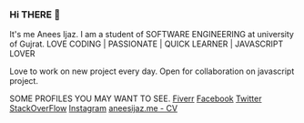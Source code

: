 ### Hi THERE 👋

It's me Anees Ijaz.
I am a student of SOFTWARE ENGINEERING at university of Gujrat.
LOVE CODING | PASSIONATE | QUICK LEARNER | JAVASCRIPT LOVER

Love to work on new project every day.
Open for collaboration on javascript project.


SOME PROFILES YOU MAY WANT TO SEE.
[Fiverr](https://fiverr.com/aneesijaz)
[Facebook](https://facebook.com/lafanggaparinda)
[Twitter](https://twitter.com/billdarwaza)
[StackOverFlow](https://stackoverflow.com/users/6422974/anees)
[Instagram](https://instagram.com/teacher_of_teachers)
[aneesijaz.me - CV](https://aneesijaz.me)


<!--
**aneesijaz/aneesijaz** is a ✨ _special_ ✨ repository because its `README.md` (this file) appears on your GitHub profile.

Here are some ideas to get you started:

- 🔭 I’m currently working on ...
- 🌱 I’m currently learning ...
- 👯 I’m looking to collaborate on ...
- 🤔 I’m looking for help with ...
- 💬 Ask me about ...
- 📫 How to reach me: ...
- 😄 Pronouns: ...
- ⚡ Fun fact: ...
-->
